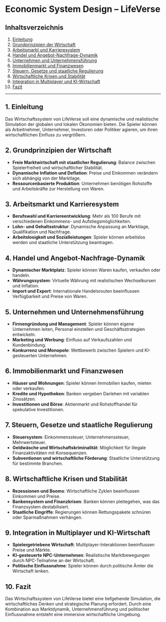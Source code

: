 # Economic System Design – LifeVerse

## Inhaltsverzeichnis
1. [Einleitung](#einleitung)
2. [Grundprinzipien der Wirtschaft](#grundprinzipien-der-wirtschaft)
3. [Arbeitsmarkt und Karrieresystem](#arbeitsmarkt-und-karrieresystem)
4. [Handel und Angebot-Nachfrage-Dynamik](#handel-und-angebot-nachfrage-dynamik)
5. [Unternehmen und Unternehmensführung](#unternehmen-und-unternehmensführung)
6. [Immobilienmarkt und Finanzwesen](#immobilienmarkt-und-finanzwesen)
7. [Steuern, Gesetze und staatliche Regulierung](#steuern-gesetze-und-staatliche-regulierung)
8. [Wirtschaftliche Krisen und Stabilität](#wirtschaftliche-krisen-und-stabilität)
9. [Integration in Multiplayer und KI-Wirtschaft](#integration-in-multiplayer-und-ki-wirtschaft)
10. [Fazit](#fazit)

---

## 1. Einleitung

Das Wirtschaftssystem von LifeVerse soll eine dynamische und realistische Simulation der globalen und lokalen Ökonomien bieten. Die Spieler können als Arbeitnehmer, Unternehmer, Investoren oder Politiker agieren, um ihren wirtschaftlichen Einfluss zu vergrößern.

## 2. Grundprinzipien der Wirtschaft

- **Freie Marktwirtschaft mit staatlicher Regulierung**: Balance zwischen Spielerfreiheit und wirtschaftlicher Stabilität.
- **Dynamische Inflation und Deflation**: Preise und Einkommen verändern sich abhängig von der Marktlage.
- **Ressourcenbasierte Produktion**: Unternehmen benötigen Rohstoffe und Arbeitskräfte zur Herstellung von Waren.

## 3. Arbeitsmarkt und Karrieresystem

- **Berufswahl und Karriereentwicklung**: Mehr als 100 Berufe mit verschiedenen Einkommens- und Aufstiegsmöglichkeiten.
- **Lohn- und Gehaltsstruktur**: Dynamische Anpassung an Marktlage, Qualifikation und Nachfrage.
- **Arbeitslosigkeit und Sozialleistungen**: Spieler können arbeitslos werden und staatliche Unterstützung beantragen.

## 4. Handel und Angebot-Nachfrage-Dynamik

- **Dynamischer Marktplatz**: Spieler können Waren kaufen, verkaufen oder handeln.
- **Währungssystem**: Virtuelle Währung mit realistischen Wechselkursen und Inflation.
- **Import und Export**: Internationale Handelsrouten beeinflussen Verfügbarkeit und Preise von Waren.

## 5. Unternehmen und Unternehmensführung

- **Firmengründung und Management**: Spieler können eigene Unternehmen leiten, Personal einstellen und Geschäftsstrategien entwickeln.
- **Marketing und Werbung**: Einfluss auf Verkaufszahlen und Kundenbindung.
- **Konkurrenz und Monopole**: Wettbewerb zwischen Spielern und KI-gesteuerten Unternehmen.

## 6. Immobilienmarkt und Finanzwesen

- **Häuser und Wohnungen**: Spieler können Immobilien kaufen, mieten oder verkaufen.
- **Kredite und Hypotheken**: Banken vergeben Darlehen mit variablen Zinssätzen.
- **Investitionen und Börse**: Aktienmarkt und Rohstoffhandel für spekulative Investitionen.

## 7. Steuern, Gesetze und staatliche Regulierung

- **Steuersystem**: Einkommenssteuer, Unternehmenssteuer, Mehrwertsteuer.
- **Geldwäsche und Wirtschaftskriminalität**: Möglichkeit für illegale Finanzaktivitäten mit Konsequenzen.
- **Subventionen und wirtschaftliche Förderung**: Staatliche Unterstützung für bestimmte Branchen.

## 8. Wirtschaftliche Krisen und Stabilität

- **Rezessionen und Booms**: Wirtschaftliche Zyklen beeinflussen Einkommen und Preise.
- **Bankensystem und Finanzkrisen**: Banken können pleitegehen, was das Finanzsystem destabilisiert.
- **Staatliche Eingriffe**: Regierungen können Rettungspakete schnüren oder Sparmaßnahmen verhängen.

## 9. Integration in Multiplayer und KI-Wirtschaft

- **Spielergetriebene Wirtschaft**: Multiplayer-Interaktionen beeinflussen Preise und Märkte.
- **KI-gesteuerte NPC-Unternehmen**: Realistische Marktbewegungen durch NPC-Teilnahme an der Wirtschaft.
- **Politische Einflussnahme**: Spieler können durch politische Ämter die Wirtschaft lenken.

## 10. Fazit

Das Wirtschaftssystem von LifeVerse bietet eine tiefgehende Simulation, die wirtschaftliches Denken und strategische Planung erfordert. Durch eine Kombination aus Marktdynamik, Unternehmensführung und politischer Einflussnahme entsteht eine immersive wirtschaftliche Umgebung.